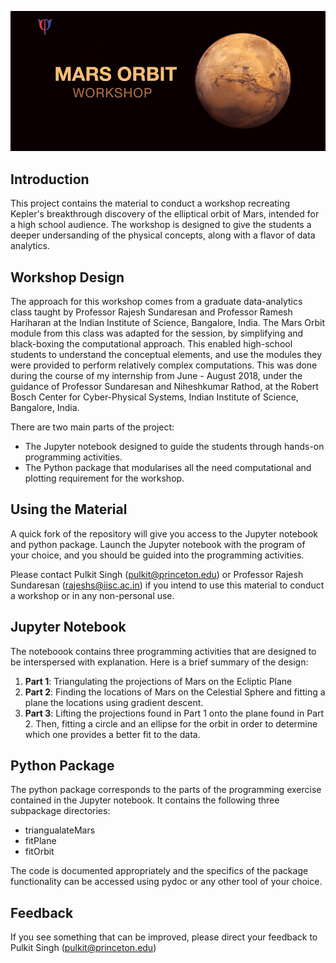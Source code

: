 ![Header Image](./images/into.jpg)

## Introduction

This project contains the material to conduct a workshop recreating Kepler's breakthrough discovery of the elliptical orbit of Mars, intended for a high school audience. The workshop is designed to give the students a deeper undersanding of the physical concepts, along with a flavor of data analytics. 

## Workshop Design
The approach for this workshop comes from a graduate data-analytics class taught by Professor Rajesh Sundaresan and Professor Ramesh Hariharan at the Indian Institute of Science, Bangalore, India. The Mars Orbit module from this class was adapted for the session, by simplifying and black-boxing the computational approach. This enabled high-school students to understand the conceptual elements, and use the modules they were provided to perform relatively complex computations. This was done during the course of my internship from June - August 2018, under the guidance of Professor Sundaresan and Niheshkumar Rathod, at the Robert Bosch Center for Cyber-Physical Systems, Indian Institute of Science, Bangalore, India.

There are two main parts of the project:
- The Jupyter notebook designed to guide the students through hands-on programming activities.
- The Python package that modularises all the need computational and plotting requirement for the workshop.

## Using the Material

A quick fork of the repository will give you access to the Jupyter notebook and python package. Launch the Jupyter notebook with the program of your choice, and you should be guided into the programming activities. 

Please contact Pulkit Singh (pulkit@princeton.edu) or Professor Rajesh Sundaresan (rajeshs@iisc.ac.in) if you intend to use this material to conduct a workshop or in any non-personal use.

## Jupyter Notebook

The noteboook contains three programming activities that are designed to be interspersed with explanation. Here is a brief summary of the design:

1. **Part 1**: Triangulating the projections of Mars on the Ecliptic Plane
2. **Part 2**: Finding the locations of Mars on the Celestial Sphere and fitting a plane the locations using gradient descent.
3. **Part 3**: Lifting the projections found in Part 1 onto the plane found in Part 2. Then, fitting a circle and an ellipse for the orbit in order to determine which one provides a better fit to the data.

## Python Package

The python package corresponds to the parts of the programming exercise contained in the Jupyter notebook. It contains the following three subpackage directories:
- triangualateMars
- fitPlane
- fitOrbit

The code is documented appropriately and the specifics of the package functionality can be accessed using pydoc or any other tool of your choice.

## Feedback

If you see something that can be improved, please direct your feedback to Pulkit Singh (pulkit@princeton.edu)

 


